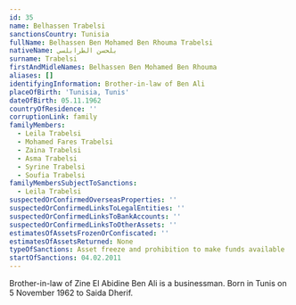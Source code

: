 ```yaml
---
id: 35
name: Belhassen Trabelsi
sanctionsCountry: Tunisia
fullName: Belhassen Ben Mohamed Ben Rhouma Trabelsi
nativeName: بلحسن الطرابلسي
surname: Trabelsi
firstAndMidleNames: Belhassen Ben Mohamed Ben Rhouma
aliases: []
identifyingInformation: Brother-in-law of Ben Ali
placeOfBirth: 'Tunisia, Tunis'
dateOfBirth: 05.11.1962
countryOfResidence: ''
corruptionLink: family
familyMembers:
  - Leila Trabelsi
  - Mohamed Fares Trabelsi
  - Zaina Trabelsi
  - Asma Trabelsi
  - Syrine Trabelsi
  - Soufia Trabelsi
familyMembersSubjectToSanctions:
  - Leila Trabelsi
suspectedOrConfirmedOverseasProperties: ''
suspectedOrConfirmedLinksToLegalEntities: ''
suspectedOrConfirmedLinksToBankAccounts: ''
suspectedOrConfirmedLinksToOtherAssets: ''
estimatesOfAssetsFrozenOrConfiscated: ''
estimatesOfAssetsReturned: None
typeOfSanctions: Asset freeze and prohibition to make funds available
startOfSanctions: 04.02.2011
---
```

Brother-in-law of Zine El Abidine Ben Ali is a businessman. Born in Tunis on 5 
November 1962 to Saida Dherif.
